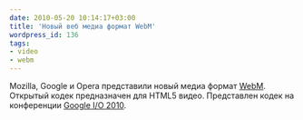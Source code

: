 ```yaml
---
date: 2010-05-20 10:14:17+03:00
title: 'Новый веб медиа формат WebM'
wordpress_id: 136
tags:
- video
- webm
---
```


Mozilla, Google и Opera представили новый медиа формат [WebM][1]. Открытый кодек предназначен для HTML5 видео. Представлен кодек на конференции [Google I/O 2010][2].

[1]: http://www.webmproject.org/
[2]: http://code.google.com/events/io/2010/
